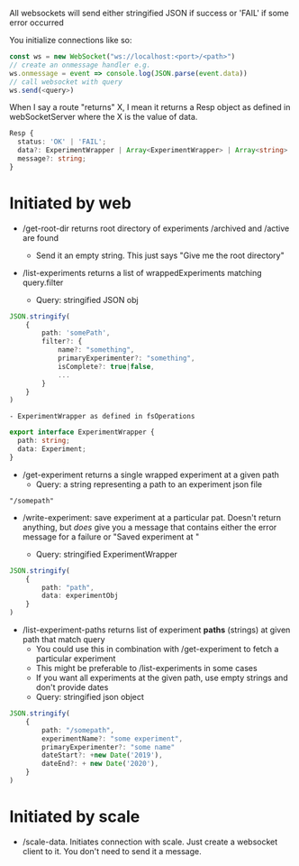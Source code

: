 All websockets will send either stringified JSON if success or \'FAIL\'
if some error occurred

You initialize connections like so:

```typescript
const ws = new WebSocket("ws://localhost:<port>/<path>")
// create an onmessage handler e.g.
ws.onmessage = event => console.log(JSON.parse(event.data))
// call websocket with query
ws.send(<query>)
```
When I say a route "returns" X, I mean it returns a Resp object as defined in
webSocketServer where the X is the value of data.

```typescript
Resp {
  status: 'OK' | 'FAIL';
  data?: ExperimentWrapper | Array<ExperimentWrapper> | Array<string> | string;
  message?: string;
}
```
Initiated by web
====================================

-   /get-root-dir returns root directory of experiments /archived and /active
    are found
    -   Send it an empty string. This just says \"Give me the root
        directory\"

-   /list-experiments returns a list of wrappedExperiments matching query.filter
    -   Query: stringified JSON obj
```typescript
JSON.stringify(
    {
        path: 'somePath',
        filter?: {
            name?: "something",
            primaryExperimenter?: "something",
            isComplete?: true|false,
            ...
        }
    }
)
```
    - ExperimentWrapper as defined in fsOperations
```typescript
export interface ExperimentWrapper {
  path: string;
  data: Experiment;
}
```

-   /get-experiment returns a single wrapped experiment at a given path
    -   Query: a string representing a path to an experiment json file
``` text
"/somepath"
```

-   /write-experiment: save experiment at a particular pat. Doesn't return
    anything, but _does_ give you a message that contains either the error
    message for a failure or "Saved experiment at <some path>"
    -   Query: stringified ExperimentWrapper
```typescript
JSON.stringify(
    {
        path: "path",
        data: experimentObj
    }
)
```

-   /list-experiment-paths returns list of experiment **paths** (strings) at
    given path that match query
    -   You could use this in combination with /get-experiment to fetch
        a particular experiment
    -   This might be preferable to /list-experiments in some cases
    -   If you want all experiments at the given path, use empty strings
        and don\'t provide dates
    -   Query: stringified json object
```typescript
JSON.stringify(
    {
        path: "/somepath",
        experimentName?: "some experiment",
        primaryExperimenter?: "some name"
        dateStart?: +new Date('2019'),
        dateEnd?: + new Date('2020'),
    }
)
```

Initiated by scale
======================================

-   /scale-data. Initiates connection with scale. Just create a
    websocket client to it. You don\'t need to send it a message.
